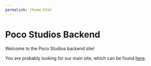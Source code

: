 ```yaml
---
permalink: /home.html
---
```


# Poco Studios Backend

Welcome to the Poco Studios backend site!

You are probably looking for our main site, which can be found [here](https://sites.google.com/view/pocostudios).

